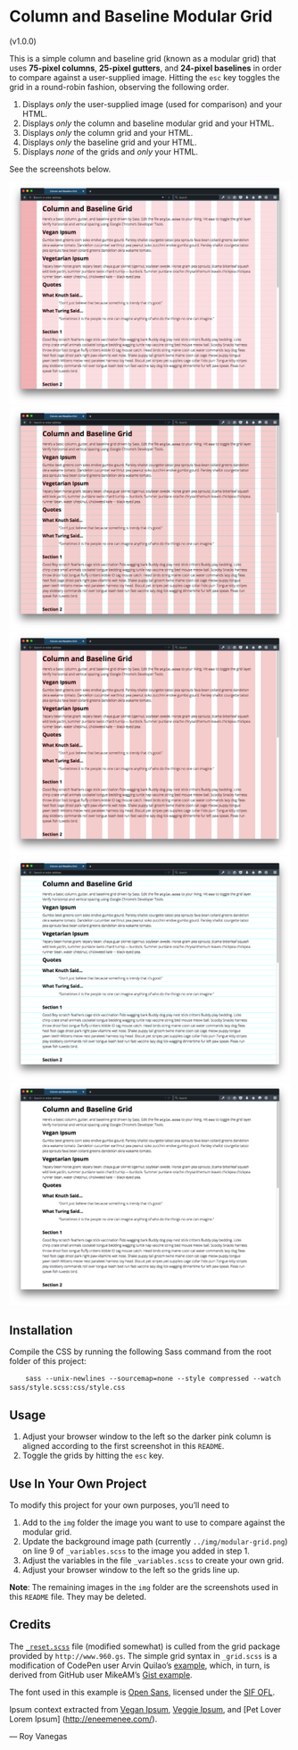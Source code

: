 # Column and Baseline Modular Grid
(v1.0.0)

This is a simple column and baseline grid (known as a modular grid) that uses **75-pixel columns**, **25-pixel gutters**, and **24-pixel baselines** in order to compare against a user-supplied image. Hitting the `esc` key toggles the grid in a round-robin fashion, observing the following order.

1. Displays *only* the user-supplied image (used for comparison) and your HTML.
2. Displays *only* the column and baseline modular grid and your HTML.
3. Displays *only* the column grid and your HTML.
4. Displays *only* the baseline grid and your HTML.
5. Displays *none* of the grids and *only* your HTML.

See the screenshots below.

![Screenshot of page with column and baseline (modular) grid background image.](img/column-baseline-grid-screenshot-01.png)
![Screenshot of page with column and baseline (modular) grid using CSS.](img/column-baseline-grid-screenshot-02.png)
![Screenshot of page with column grid using CSS.](img/column-baseline-grid-screenshot-03.png)
![Screenshot of page with baseline grid using CSS.](img/column-baseline-grid-screenshot-04.png)
![Screenshot of page without any grids.](img/column-baseline-grid-screenshot-05.png)

## Installation

Compile the CSS by running the following Sass command from the root folder of this project:

        sass --unix-newlines --sourcemap=none --style compressed --watch sass/style.scss:css/style.css

## Usage

1. Adjust your browser window to the left so the darker pink column is aligned according to the first screenshot in this `README`.
2. Toggle the grids by hitting the `esc` key.

## Use In Your Own Project

To modify this project for your own purposes, you’ll need to

1. Add to the `img` folder the image you want to use to compare against the modular grid.
2. Update the background image path (currently `../img/modular-grid.png`) on line 9 of `_variables.scss` to the image you added in step 1.
3. Adjust the variables in the file `_variables.scss` to create your own grid.
4. Adjust your browser window to the left so the grids line up.

**Note**: The remaining images in the `img` folder are the screenshots used in this `README` file. They may be deleted.

## Credits

The [`_reset.scss`](http://960.gs/) file (modified somewhat) is culled from the grid package provided by `http://www.960.gs`. The simple grid syntax in `_grid.scss` is a modification of CodePen user Arvin Quilao’s [example](http://codepen.io/arvinquilao/pen/IbwaA), which, in turn, is derived from GitHub user MikeAM’s [Gist example](https://gist.github.com/MikeAM/5171527#file-baseline-grid-css).

The font used in this example is [Open Sans](https://www.google.com/fonts#UsePlace:use/Collection:Open+Sans), licensed under the [SIF OFL](http://scripts.sil.org/cms/scripts/page.php?item_id=OFL_web).

Ipsum context extracted from [Vegan Ipsum](http://bengreen.org.uk/veganipsum/), [Veggie Ipsum](http://veggieipsum.com/), and [Pet Lover Lorem Ipsum] (http://eneemenee.com/).

— Roy Vanegas
